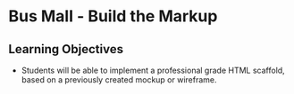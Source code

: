 # Bus Mall - Build the Markup

## Learning Objectives
- Students will be able to implement a professional grade HTML scaffold, based on a previously created mockup or wireframe.
